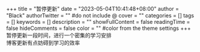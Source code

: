 +++
title = "暂停更新"
date = "2023-05-04T10:41:48+08:00"
author = "Black"
authorTwitter = "" #do not include @
cover = ""
categories = []
tags = []
keywords = []
description = ""
showFullContent = false
readingTime = false
hideComments = false
color = "" #color from the theme settings
+++
暂停更新一段时间，进行一个密集的学习安排  
博客更新有点妨碍到学习的效率


